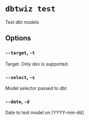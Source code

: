 # `dbtwiz test`

Test dbt models

## Options

### `--target`, `-t`

Target. Only dev is supported.

### `--select`, `-s`

Model selector passed to dbt

### `--date`, `-d`

Date to test model on [YYYY-mm-dd]
